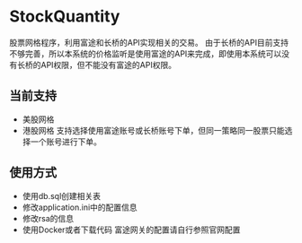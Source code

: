 # StockQuantity
股票网格程序，利用富途和长桥的API实现相关的交易。
由于长桥的API目前支持不够完善，所以本系统的价格监听是使用富途的API来完成，即使用本系统可以没有长桥的API权限，但不能没有富途的API权限。
## 当前支持
* 美股网格
* 港股网格
支持选择使用富途账号或长桥账号下单，但同一策略同一股票只能选择一个账号进行下单。
## 使用方式
* 使用db.sql创建相关表
* 修改application.ini中的配置信息
* 修改rsa的信息
* 使用Docker或者下载代码
富途网关的配置请自行参照官网配置

